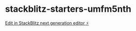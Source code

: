 # stackblitz-starters-umfm5nth

[Edit in StackBlitz next generation editor ⚡️](https://stackblitz.com/~/github.com/ploy306/stackblitz-starters-umfm5nth)
